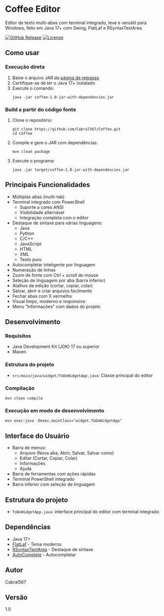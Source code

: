 # Coffee Editor

Editor de texto multi-abas com terminal integrado, leve e versátil para Windows, feito em Java 17+ com Swing, FlatLaf e RSyntaxTextArea.

[![GitHub Release](https://img.shields.io/github/v/release/Cabral567/Coffee?include_prereleases)](https://github.com/Cabral567/Coffee/releases)
[![License](https://img.shields.io/github/license/Cabral567/Coffee)](LICENSE)

## Como usar

### Execução direta
1. Baixe o arquivo JAR da [página de releases](https://github.com/Cabral567/Coffee/releases)
2. Certifique-se de ter o Java 17+ instalado
3. Execute o comando:
   ```shell
   java -jar coffee-1.0-jar-with-dependencies.jar
   ```

### Build a partir do código fonte
1. Clone o repositório:
   ```shell
   git clone https://github.com/Cabral567/Coffee.git
   cd Coffee
   ```
2. Compile e gere o JAR com dependências:
   ```shell
   mvn clean package
   ```
3. Execute o programa:
   ```shell
   java -jar target/coffee-1.0-jar-with-dependencies.jar
   ```

## Principais Funcionalidades
- Múltiplas abas (multi-tab)
- Terminal integrado com PowerShell
  - Suporte a cores ANSI
  - Visibilidade alternável
  - Integração completa com o editor
- Destaque de sintaxe para várias linguagens:
  - Java
  - Python
  - C/C++
  - JavaScript
  - HTML
  - XML
  - Texto puro
- Autocompletar inteligente por linguagem
- Numeração de linhas
- Zoom de fonte com Ctrl + scroll do mouse
- Seleção de linguagem por aba (barra inferior)
- Atalhos de edição (cortar, copiar, colar)
- Salvar, abrir e criar arquivos facilmente
- Fechar abas com X vermelho
- Visual limpo, moderno e responsivo
- Menu "Informações" com dados do projeto

## Desenvolvimento

### Requisitos
- Java Development Kit (JDK) 17 ou superior
- Maven

### Estrutura do projeto
- `src/main/java/widget/ToDoWidgetApp.java`: Classe principal do editor

### Compilação
```shell
mvn clean compile
```

### Execução em modo de desenvolvimento
```shell
mvn exec:java -Dexec.mainClass="widget.ToDoWidgetApp"
```

## Interface do Usuário
- Barra de menus:
  - Arquivo (Nova aba, Abrir, Salvar, Salvar como)
  - Editar (Cortar, Copiar, Colar)
  - Informações
  - Ajuda
- Barra de ferramentas com ações rápidas
- Terminal PowerShell integrado
- Barra inferior com seleção de linguagem

## Estrutura do projeto
- `ToDoWidgetApp.java`: interface principal do editor com terminal integrado

## Dependências
- Java 17+
- [FlatLaf](https://www.formdev.com/flatlaf/) - Tema moderno
- [RSyntaxTextArea](https://github.com/bobbylight/RSyntaxTextArea) - Destaque de sintaxe
- [AutoComplete](https://github.com/bobbylight/AutoComplete) - Autocompletar

## Autor
Cabral567

## Versão
1.0
